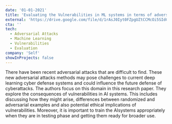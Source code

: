 ```yaml
---
date: '01-01-2021'
title: 'Evaluating the Vulnerabilities in ML systems in terms of adversarial attacks'
external: 'https://drive.google.com/file/d/1rAsJ0Iyt0FZpgUZtCCMcOi5SIdCaOs1p/view?usp=sharing'
cta: ''
tech:
  - Adversarial Attacks
  - Machine Learning
  - Vulnerabilities
  - Evaluation
company: 'Self'
showInProjects: false
---
```


There have been recent adversarial attacks that are difficult to find. These new adversarial attacks methods may pose challenges to current deep learning cyber defense systems and could influence the future defense of cyberattacks. The authors focus on this domain in this research paper. They explore the consequences of vulnerabilities in AI systems. This includes discussing how they might arise, differences between randomized and adversarial examples and also potential ethical implications of vulnerabilities. Moreover, it is important to train the AIsystems appropriately when they are in testing phase and getting them ready for broader use.

